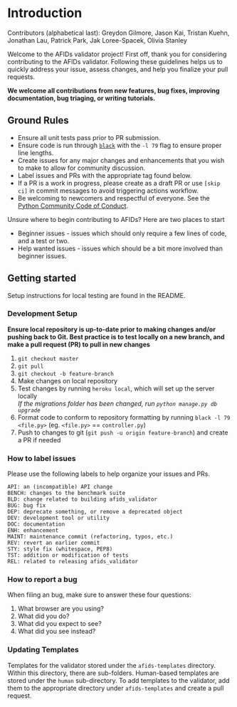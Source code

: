 # Introduction

Contributors (alphabetical last):  Greydon Gilmore, Jason Kai, Tristan Kuehn, Jonathan Lau, Patrick Park, Jak Loree-Spacek, Olivia Stanley

Welcome to the AFIDs validator project!
First off, thank you for considering contributing to the AFIDs validator. Following these guidelines helps us to quickly address your issue, assess changes, and help you finalize your pull requests.

**We welcome all contributions from new features, bug fixes, improving documentation, bug triaging, or writing tutorials.**

## Ground Rules

- Ensure all unit tests pass prior to PR submission.
- Ensure code is run through [`black`](https://black.readthedocs.io/en/stable/) with the `-l 79` flag to ensure proper line lengths.
- Create issues for any major changes and enhancements that you wish to make to allow for community discussion.
- Label issues and PRs with the appropriate tag found below.
- If a PR is a work in progress, please create as a draft PR or use `[skip ci]` in commit messages to avoid triggering actions workflow. 
- Be welcoming to newcomers and respectful of everyone. See the [Python Community Code of Conduct](https://www.python.org/psf/conduct/).

Unsure where to begin contributing to AFIDs? Here are two places to start
- Beginner issues - issues which should only require a few lines of code, and a test or two.
- Help wanted issues - issues which should be a bit more involved than beginner issues.

## Getting started
Setup instructions for local testing are found in the README. 

### Development Setup
**Ensure local repository is up-to-date prior to making changes and/or pushing back to Git. Best practice is to test locally on a new branch, and make a pull request (PR) to pull in new changes**
1. `git checkout master`
2. `git pull`
3. `git checkout -b feature-branch`
4. Make changes on local repository
5. Test changes by running `heroku local`, which will set up the server locally \
_If the migrations folder has been changed, run `python manage.py db upgrade`_
6. Format code to conform to repository formatting by running `black -l 79 <file.py>` (eg. `<file.py>` == `controller.py`)
7. Push to changes to git (`git push -u origin feature-branch`) and create a PR if needed

### How to label issues
Please use the following labels to help organize your issues and PRs.

```
API: an (incompatible) API change
BENCH: changes to the benchmark suite
BLD: change related to building afids_validator
BUG: bug fix
DEP: deprecate something, or remove a deprecated object
DEV: development tool or utility
DOC: documentation
ENH: enhancement
MAINT: maintenance commit (refactoring, typos, etc.)
REV: revert an earlier commit
STY: style fix (whitespace, PEP8)
TST: addition or modification of tests
REL: related to releasing afids_validator
```

### How to report a bug
When filing an bug, make sure to answer these four questions:

1. What browser are you using?
2. What did you do?
3. What did you expect to see?
4. What did you see instead?

### Updating Templates
Templates for the validator stored under the `afids-templates` directory. Within this directory, there are sub-folders. Human-based templates are stored under the `human` sub-directory. To add templates to the validator, add them to the appropriate directory under `afids-templates` and create a pull request.
